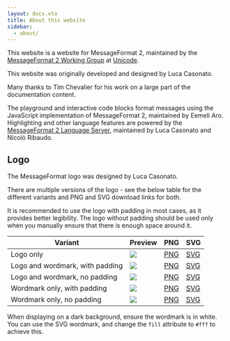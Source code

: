 ```yaml
---
layout: docs.vto
title: About this website
sidebar:
  - about/
---
```


This website is a website for MessageFormat 2, maintained by the
[MessageFormat 2 Working Group](https://github.com/unicode-org/message-format-wg)
at [Unicode](https://www.unicode.org/).

This website was originally developed and designed by Luca Casonato.

Many thanks to Tim Chevalier for his work on a large part of the documentation
content.

The playground and interactive code blocks format messages using the JavaScript
implementation of MessageFormat 2, maintained by Eemeli Aro. Highlighting and
other language features are powered by the
[MessageFormat 2 Language Server](https://github.com/lucacasonato/mf2-tools),
maintained by Luca Casonato and Nicolò Ribaudo.

## Logo

The MessageFormat logo was designed by Luca Casonato.

There are multiple versions of the logo - see the below table for the different
variants and PNG and SVG download links for both.

It is recommended to use the logo with padding in most cases, as it provides
better legibility. The logo without padding should be used only when you
manually ensure that there is enough space around it.

| Variant                         | Preview                                                                                           | PNG                                                       | SVG                                                       |
| ------------------------------- | ------------------------------------------------------------------------------------------------- | --------------------------------------------------------- | --------------------------------------------------------- |
| Logo only                       | <div><img src="/static/logos/no-padding/mf2-logo-only.svg" class="border max-h-20"></div>         | [PNG](/static/logos/no-padding/mf2-logo-only.png)         | [SVG](/static/logos/no-padding/mf2-logo-only.svg)         |
| Logo and wordmark, with padding | <div><img src="/static/logos/padding/mf2-logo-and-wordmark.svg" class="border max-h-12"></div>    | [PNG](/static/logos/padding/mf2-logo-and-wordmark.png)    | [SVG](/static/logos/padding/mf2-logo-and-wordmark.svg)    |
| Logo and wordmark, no padding   | <div><img src="/static/logos/no-padding/mf2-logo-and-wordmark.svg" class="border max-h-10"></div> | [PNG](/static/logos/no-padding/mf2-logo-and-wordmark.png) | [SVG](/static/logos/no-padding/mf2-logo-and-wordmark.svg) |
| Wordmark only, with padding     | <div><img src="/static/logos/padding/mf2-wordmark-only.svg" class="border max-h-12"></div>        | [PNG](/static/logos/padding/mf2-wordmark-only.png)        | [SVG](/static/logos/padding/mf2-wordmark-only.svg)        |
| Wordmark only, no padding       | <div><img src="/static/logos/no-padding/mf2-wordmark-only.svg" class="border max-h-10"></div>     | [PNG](/static/logos/no-padding/mf2-wordmark-only.png)     | [SVG](/static/logos/no-padding/mf2-wordmark-only.svg)     |

When displaying on a dark background, ensure the wordmark is in white. You can
use the SVG wordmark, and change the `fill` attribute to `#fff` to achieve this.
